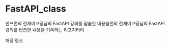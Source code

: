 # FastAPI_class
인프런의 잔재미코딩님의 FastAPI 강의를 답습한 내용을런의 잔재미코딩님의 FastAPI 강의를 답습한 내용을 기록하는 리포지터리

해당 링크
<a href="https://github.com/DaveLee-fun/fastapi_basic"/>
